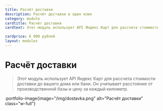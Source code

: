 ```yaml
---
title: Расчёт доставки
description: Расчёт доставки в один клик
category: module
cardtitle: Расчёт доставки
cardtext: Этот модуль использует API Яндекс Карт для рассчета стоимости доставки до вашего дома или бани. Он учитывает расстояние от производственной базы и цену за каждый километр.

cardprice: 6 000 рублей
layout: modules 
---
```

# Расчёт доставки 

>Этот модуль использует API Яндекс Карт для рассчета стоимости доставки до вашего дома или бани. Он учитывает расстояние от производственной базы и цену за каждый километр.

:portfolio-image{image="/img/dostavka.png" alt="Расчёт доставки" class="w-full"}
